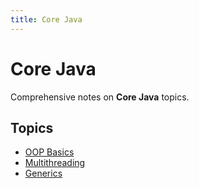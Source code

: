 ```yaml
---
title: Core Java
---
```


# Core Java

Comprehensive notes on **Core Java** topics.

## Topics
- [OOP Basics](oop-basics)
- [Multithreading](multithreading)
- [Generics](generics)
